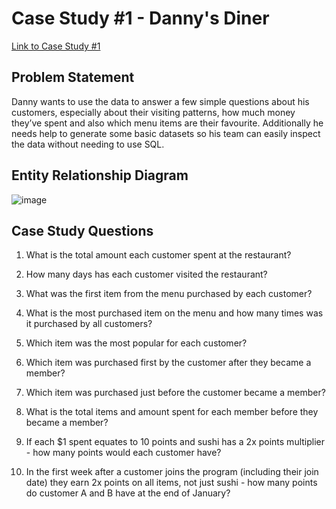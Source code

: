 
# Case Study #1 - Danny's Diner
[Link to Case Study #1](https://8weeksqlchallenge.com/case-study-1/)


## Problem Statement
Danny wants to use the data to answer a few simple questions about his customers, especially about their visiting patterns, how much money they’ve spent and also which menu items are their favourite. Additionally he needs help to generate some basic datasets so his team can easily inspect the data without needing to use SQL.
## Entity Relationship Diagram
![image](https://user-images.githubusercontent.com/89238949/132333688-6a4e2b17-a932-4f73-9fa5-4d695dd6d66b.png)
## Case Study Questions
1. What is the total amount each customer spent at the restaurant?
2. How many days has each customer visited the restaurant?
3. What was the first item from the menu purchased by each customer?
4. What is the most purchased item on the menu and how many times was it purchased by all customers?
5. Which item was the most popular for each customer?
6. Which item was purchased first by the customer after they became a member?
7. Which item was purchased just before the customer became a member?
8. What is the total items and amount spent for each member before they became a member?

9. If each $1 spent equates to 10 points and sushi has a 2x points multiplier - how many points would each customer have?

10. In the first week after a customer joins the program (including their join date) they earn 2x points on all items, not just sushi - how many points do customer A and B have at    the end of January?
